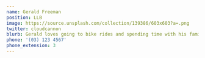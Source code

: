 ```yaml
---
name: Gerald Freeman
position: LLB
image: https://source.unsplash.com/collection/139386/603x603?a=.png
twitter: cloudcannon
blurb: Gerald loves going to bike rides and spending time with his family.
phone: '(03) 123 4567'
phone_extension: 3
---
```

